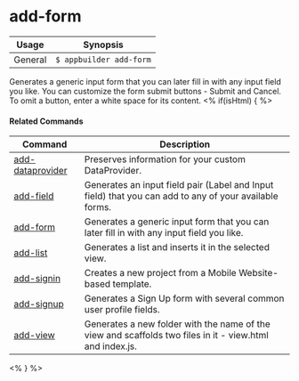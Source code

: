 add-form
==========

Usage | Synopsis
------|-------
General | `$ appbuilder add-form`
Generates а generic input form that you can later fill in with any input field you like. You can customize the form submit buttons - Submit and Cancel. To omit a button, enter a white space for its content.
<% if(isHtml) { %> 

#### Related Commands

Command | Description
----------|----------
[add-dataprovider](add-dataprovider.html) | Preserves information for your custom DataProvider.
[add-field](add-field.html) | Generates an input field pair (Label and Input field) that you can add to any of your available forms.
[add-form](add-form.html) | Generates а generic input form that you can later fill in with any input field you like.
[add-list](add-list.html) | Generates a list and inserts it in the selected view.
[add-signin](add-signin.html) | Creates a new project from a Mobile Website-based template.
[add-signup](add-signup.html) | Generates a Sign Up form with several common user profile fields.
[add-view](add-view.html) | Generates a new folder with the name of the view and scaffolds two files in it - view.html and index.js.
<% } %>